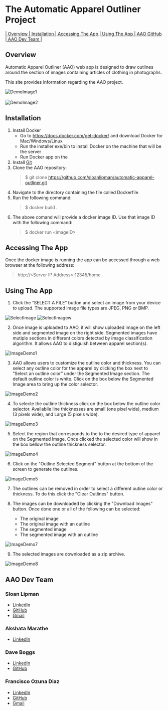 # The Automatic Apparel Outliner Project
 |[ Overview ](#Overview)|[ Installation ](#Installation)|[ Accessing The App ](#Accessing-The-App)|[ Using The App ](#Using-The-App)|[ AAO GitHub ](https://github.com/sloanlipman/automatic-apparel-outliner)|[ AAO Dev Team ](#AAO-Dev-Team)|


## <a name="Overview">Overview</a>
Automatic Apparel Outliner (AAO) web app is designed to draw outlines around the section of images
containing articles of clothing in photographs. 

This site provides information regarding the AAO project.

![DemoImage1](Capture1.PNG "demoImage1")
<br>
<br>
![DemoImage2](Capture2.PNG "demoImage2")

## <a name="Installation">Installation</a>
1. Install Docker
    * Go to https://docs.docker.com/get-docker/ and download Docker for Mac/Windows/Linux 
    * Run the installer exe/bin to install Docker on the machine that will be the server
    * Run Docker app on the 
1. Install [Git](https://git-scm.com/downloads)
1. Clone the AAO repository:
    > $ git clone https://github.com/sloanlipman/automatic-apparel-outliner.git
1. Navigate to the directory containing the file called Dockerfile
1. Run the following command:
    > $ docker build .
1. The above comand will provide a docker image ID.  Use that image ID with the following command:
    > $ docker run \<imageID>

## <a name="Accessing-The-App">Accessing The App</a>
Once the docker image is running the app can be accessed through a web browser at the following address:

> http://\<Server IP Address>:12345/home

## <a name="Using-The-App">Using The App</a>

1. Click the “SELECT A FILE” button and select an image from your device to upload. The supported image file types are JPEG, PNG or BMP.

![SelectImage](SelectImage.PNG "SelectImage")
![SelectImagew](SelectImage2.PNG "SelectImage")

2. Once image is uploaded to AAO, it will show uploaded image on the left side and
segmented image on the right side. Segmented images have mutiple sections in different
colors detected by image classification algorithm. It allows AAO to distiguish between apparel section(s).

![ImageDemo1](ImageDemo1.PNG "Image Demo 1")

3. AAO allows users to customize the outline color and thickness. You can select any outline
color for the apparel by clicking the box next to “Select an outline color” under the Segmented
Image section. The default outline color is white.
Click on the box below the Segmented Image area to bring up the color selector.

![ImageDemo2](ImageDemo2.PNG "Image Demo 2")

4. To selecte the outline thickness click on the box below the outline color selector.  Availabile line thicknesses are small (one pixel wide), medium (3 pixels wide), and Large (5 pixels wide).

![ImageDemo3](ImageDemo3.PNG "Image Demo 3")

5. Select the region that corresponds to the to the desired type of apparel on the Segmented Image.  Once clicked the selected color will show in the box bellow the outline thickness selector.

![ImageDemo4](ImageDemo4.PNG "Image Demo 4")

6. Click on the "Outline Selected Segment" button at the bottom of the screen to generate the outlines.

![ImageDemo5](ImageDemo5.PNG "Image Demo 5")

7. The outlines can be removed in order to select a different outine color or thickness.  To do this click the "Clear Outlines" button.

8. The images can be downloaded by clicking the "Download Images" button.  Once done one or all of the following can be selected:
    * The original image
    * The original image with an outline
    * The segmented image
    * The segmented image with an outline

![ImageDemo7](ImageDemo7.PNG "Image Demo 7")

9. The selected images are downloaded as a zip archive.

![ImageDemo8](ImageDemo8.PNG "Image Demo 8")

## <a name="AAO-Dev-Team">AAO Dev Team</a>

### Sloan Lipman
* [LinkedIn](https://www.linkedin.com/in/sloan-lipman-b21b1626)
* [GitHub](https://github.com/sloanlipman)
* [Gmail](mailto:sloan.lipman@gmail.com)

### Akshata Marathe
* [LinkedIn](https://www.linkedin.com/in/akshata-marathe)

### Dave Boggs
* [LinkedIn](https://www.linkedin.com/in/daveboggs)
* [GitHub](https://github.com/dboggs0)

### Francisco Ozuna Diaz
* [LinkedIn](https://www.linkedin.com/in/francisco-ozuna)
* [GitHub](https://github.com/ciscojvr)
* [Gmail](mailto:cisco.ozuna@gmail.com)
